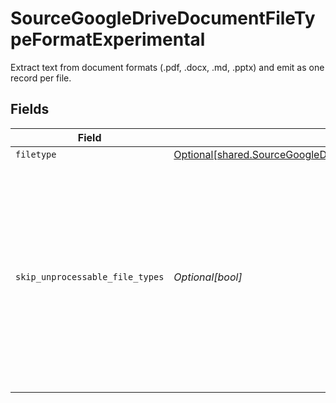# SourceGoogleDriveDocumentFileTypeFormatExperimental

Extract text from document formats (.pdf, .docx, .md, .pptx) and emit as one record per file.


## Fields

| Field                                                                                                                                                                                      | Type                                                                                                                                                                                       | Required                                                                                                                                                                                   | Description                                                                                                                                                                                |
| ------------------------------------------------------------------------------------------------------------------------------------------------------------------------------------------ | ------------------------------------------------------------------------------------------------------------------------------------------------------------------------------------------ | ------------------------------------------------------------------------------------------------------------------------------------------------------------------------------------------ | ------------------------------------------------------------------------------------------------------------------------------------------------------------------------------------------ |
| `filetype`                                                                                                                                                                                 | [Optional[shared.SourceGoogleDriveSchemasStreamsFormatFormatFiletype]](../../models/shared/sourcegoogledriveschemasstreamsformatformatfiletype.md)                                         | :heavy_minus_sign:                                                                                                                                                                         | N/A                                                                                                                                                                                        |
| `skip_unprocessable_file_types`                                                                                                                                                            | *Optional[bool]*                                                                                                                                                                           | :heavy_minus_sign:                                                                                                                                                                         | If true, skip files that cannot be parsed because of their file type and log a warning. If false, fail the sync. Corrupted files with valid file types will still result in a failed sync. |